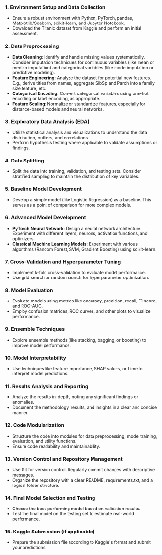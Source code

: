 
### 1. **Environment Setup and Data Collection**
   - Ensure a robust environment with Python, PyTorch, pandas, Matplotlib/Seaborn, scikit-learn, and Jupyter Notebook.
   - Download the Titanic dataset from Kaggle and perform an initial assessment.

### 2. **Data Preprocessing**
   - **Data Cleaning**: Identify and handle missing values systematically. Consider imputation techniques for continuous variables (like mean or median imputation) and categorical variables (like mode imputation or predictive modeling).
   - **Feature Engineering**: Analyze the dataset for potential new features. E.g., derive titles from names, aggregate SibSp and Parch into a family size feature, etc.
   - **Categorical Encoding**: Convert categorical variables using one-hot encoding or label encoding, as appropriate.
   - **Feature Scaling**: Normalize or standardize features, especially for distance-based models and neural networks.

### 3. **Exploratory Data Analysis (EDA)**
   - Utilize statistical analysis and visualizations to understand the data distribution, outliers, and correlations.
   - Perform hypothesis testing where applicable to validate assumptions or findings.

### 4. **Data Splitting**
   - Split the data into training, validation, and testing sets. Consider stratified sampling to maintain the distribution of key variables.

### 5. **Baseline Model Development**
   - Develop a simple model (like Logistic Regression) as a baseline. This serves as a point of comparison for more complex models.

### 6. **Advanced Model Development**
   - **PyTorch Neural Network**: Design a neural network architecture. Experiment with different layers, neurons, activation functions, and optimizers.
   - **Classical Machine Learning Models**: Experiment with various algorithms (Random Forest, SVM, Gradient Boosting) using scikit-learn.

### 7. **Cross-Validation and Hyperparameter Tuning**
   - Implement k-fold cross-validation to evaluate model performance.
   - Use grid search or random search for hyperparameter optimization.

### 8. **Model Evaluation**
   - Evaluate models using metrics like accuracy, precision, recall, F1 score, and ROC-AUC.
   - Employ confusion matrices, ROC curves, and other plots to visualize performance.

### 9. **Ensemble Techniques**
   - Explore ensemble methods (like stacking, bagging, or boosting) to improve model performance.

### 10. **Model Interpretability**
   - Use techniques like feature importance, SHAP values, or Lime to interpret model predictions.

### 11. **Results Analysis and Reporting**
   - Analyze the results in-depth, noting any significant findings or anomalies.
   - Document the methodology, results, and insights in a clear and concise manner.

### 12. **Code Modularization**
   - Structure the code into modules for data preprocessing, model training, evaluation, and utility functions.
   - Ensure code readability and maintainability.

### 13. **Version Control and Repository Management**
   - Use Git for version control. Regularly commit changes with descriptive messages.
   - Organize the repository with a clear README, requirements.txt, and a logical folder structure.

### 14. **Final Model Selection and Testing**
   - Choose the best-performing model based on validation results.
   - Test the final model on the testing set to estimate real-world performance.

### 15. **Kaggle Submission (if applicable)**
   - Prepare the submission file according to Kaggle's format and submit your predictions.
